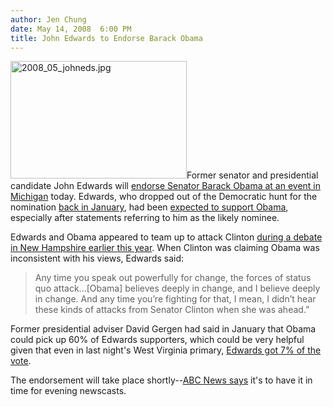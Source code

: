 ```yaml
---
author: Jen Chung
date: May 14, 2008  6:00 PM
title: John Edwards to Endorse Barack Obama
---
```


<p><img alt="2008_05_johneds.jpg" src="https://web.archive.org/web/20110629183009im_/http://gothamist.com/attachments/jen/2008_05_johneds.jpg" width="282" height="188" class="right">Former senator and presidential candidate John Edwards will <a href="https://web.archive.org/web/20110629183009/http://www.cnn.com/2008/POLITICS/05/14/edwards.obama/index.html">endorse Senator Barack Obama at an event in Michigan</a> today.  Edwards, who dropped out of the Democratic hunt for the nomination <a href="https://web.archive.org/web/20110629183009/http://gothamist.com/2008/01/30/edwards_will_dr.php">back in January</a>, had been <a href="https://web.archive.org/web/20110629183009/http://thecaucus.blogs.nytimes.com/2008/05/14/edwards-to-endorse-obama/index.html?hp">expected to support Obama</a>, especially after statements referring to him as the likely nominee.</p>

<p>Edwards and Obama appeared to team up to attack Clinton <a href="https://web.archive.org/web/20110629183009/http://gothamist.com/2008/01/06/video_of_the_da_148.php">during a debate in New Hampshire earlier this year</a>.  When Clinton was claiming Obama was inconsistent with his views, Edwards said:</p><blockquote>Any time you speak out powerfully for change, the forces of status quo attack...[Obama] believes deeply in change, and I believe deeply in change. And any time you&#x2019;re fighting for that, I mean, I didn&#x2019;t hear these kinds of attacks from Senator Clinton when she was ahead.&#x201D;</blockquote>Former presidential adviser David Gergen had said in January that Obama could pick up 60% of Edwards supporters, which could be very helpful given that even in last night&apos;s West Virginia primary, <a href="https://web.archive.org/web/20110629183009/http://www.politico.com/news/stories/0508/10334.html">Edwards got 7% of the vote</a>.  <p></p>

<p>The endorsement will take place shortly--<a href="https://web.archive.org/web/20110629183009/http://blogs.abcnews.com/politicalradar/2008/05/edwards-to-endo.html">ABC News says</a> it&apos;s to have it in time for evening newscasts.</p>